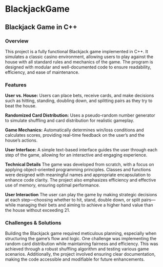 # BlackjackGame

## **Blackjack Game in C++**

### **Overview**

This project is a fully functional Blackjack game implemented in C++. It simulates a classic casino environment, allowing users to play against the house with all standard rules and mechanics of the game. The program is designed with modular and well-documented code to ensure readability, efficiency, and ease of maintenance.

### **Features**

**User vs. House:** Users can place bets, receive cards, and make decisions such as hitting, standing, doubling down, and splitting pairs as they try to beat the house.

**Randomized Card Distribution:** Uses a pseudo-random number generator to simulate shuffling and card distribution for realistic gameplay.

**Game Mechanics:** Automatically determines win/loss conditions and calculates scores, providing real-time feedback on the user’s and the house’s actions.

**User Interface:** A simple text-based interface guides the user through each step of the game, allowing for an interactive and engaging experience.

**Technical Details**
The game was developed from scratch, with a focus on applying object-oriented programming principles. Classes and functions were designed with meaningful names and appropriate encapsulation to enhance code clarity. The project also emphasizes efficiency and effective use of memory, ensuring optimal performance.

**User Interaction**
The user can play the game by making strategic decisions at each step—choosing whether to hit, stand, double down, or split pairs—while managing their bets and aiming to achieve a higher hand value than the house without exceeding 21.

### **Challenges & Solutions**
Building the Blackjack game required meticulous planning, especially when structuring the game’s flow and logic. One challenge was implementing the random card distribution while maintaining fairness and efficiency. This was achieved through a robust shuffling algorithm and testing various game scenarios. Additionally, the project involved ensuring clear documentation, making the code accessible and modifiable for future enhancements.
